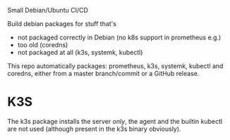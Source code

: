 Small Debian/Ubuntu CI/CD

Build debian packages for stuff that's

* not packaged correctly in Debian (no k8s support in prometheus e.g.)
* too old (coredns)
* not packaged at all (k3s, systemk, kubectl)

This repo automatically packages: prometheus, k3s, systemk, kubectl and coredns, either from a
master branch/commit or a GitHub release.

# K3S

The k3s package installs the server *only*, the agent and the builtin kubectl are not used (although
present in the k3s binary obviously).
